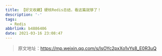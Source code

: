```yaml
---
title: 【好文收藏】硬核Redis总结，看这篇就够了！
description: '-'
tags:
  - Redis
abbrlink: b4886406
date: 2021-03-16 23:08:47
---
```




> 原文地址：https://mp.weixin.qq.com/s/lsOYc2pxXo1vYs8_E0R3uQ
